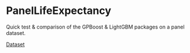 # PanelLifeExpectancy
Quick test &amp; comparison of the GPBoost &amp; LightGBM packages on a panel dataset.

[Dataset](https://www.kaggle.com/datasets/kumarajarshi/life-expectancy-who)
